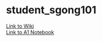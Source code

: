 # student_sgong101

[Link to Wiki](https://github.com/bcb420-2020/student_sgong101/wiki) <br>
[Link to A1 Notebook](https://bcb420-2020.github.io/sgong101/BCB420_A1.nb.html)
